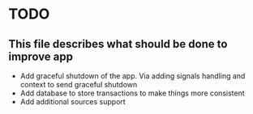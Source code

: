 # TODO

## This file describes what should be done to improve app

- Add graceful shutdown of the app. Via adding signals handling
  and context to send graceful shutdown
- Add database to store transactions to make things more consistent
- Add additional sources support

